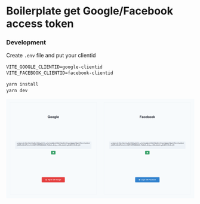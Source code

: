 # Boilerplate get Google/Facebook access token

### Development

Create `.env` file and put your clientid

```
VITE_GOOGLE_CLIENTID=google-clientid
VITE_FACEBOOK_CLIENTID=facebook-clientid
```

```bash
yarn install
yarn dev
```

![Preview](/preview.png 'preview')
